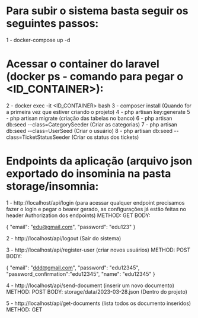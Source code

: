 # Para subir o sistema basta seguir os seguintes passos:

1 - docker-compose up -d

# Acessar o container do laravel (docker ps - comando para pegar o <ID_CONTAINER>):

2 - docker exec -it <ID_CONTAINER> bash
3 - composer install (Quando for a primeira vez que estiver criando o projeto)
4 - php artisan key:generate
5 - php artisan migrate (criação das tabelas no banco)
6 - php artisan db:seed --class=CategorySeeder (Criar as categorias)
7 - php artisan db:seed --class=UserSeed (Criar o usuário)
8 - php artisan db:seed --class=TicketStatusSeeder (Criar os status dos tickets)


# Endpoints da aplicação (arquivo json exportado do insominia na pasta storage/insomnia:

1 -  http://localhost/api/login  (para acessar qualquer endpoint precisamos fazer o login e pegar o bearer gerado, as configurações já estão feitas no header Authorization dos endpoints)
METHOD: GET 
BODY:

{
	"email": "edu@gmail.com",
	"password": "edu123"
}

2 - http://localhost/api/logout (Sair do sistema)

3 - http://localhost/api/register-user (criar novos usuários)
METHOD: POST
BODY:

{
	"email": "ddd@gmail.com",
	"password": "edu12345",
	"password_confirmation":"edu12345",
	"name": "edu12345"
}

4 - http://localhost/api/send-document (inserir um novo documento)
METHOD: POST
BODY: storage/data/2023-03-28.json (Dentro do projeto)

5 - http://localhost/api/get-documents (lista todos os documento inseridos)
METHOD: GET
